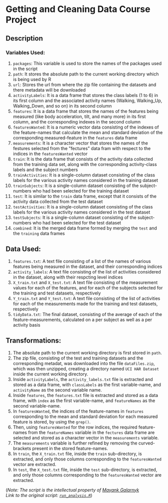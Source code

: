 # Getting and Cleaning Data Course Project


## Description

### Variables Used:

1. `packages`: This variable is used to store the names of the packages used in the script
2. `path`: It stores the absolute path to the current working directory which is being used by R
3. `url`: Stores the url from where the zip file containing the datasets and there metadata will be downloaded
4. `activityLabels`: It is a data frame that stores the class labels (1 to 6) in its first column and the associated activity names (Walking, Walking_Up, Walking_Down, and so on) in its second column
5. `features`: It is a data frame that stores the names of the features being measured (like body acceleration, tilt, and many more) in its first column, and the corresponding indexes in the second column
6. `featuresWanted`: It is a numeric vector data consisting of the indexes of the feature-names that calculate the mean and standard deviation of the corresponding measured-feature in the `features` data frame
7. `measurements`: It is a character vector that stores the names of the festures selected from the "fectures" data fram with respect to the indices in the `featuresWanted` vector
8. `train`: It is the data frame that consists of the activity data collected from the training data set, along with the corresponding activity-class labels and the subject numbers 
9. `trainActivities`: It is a single-column dataset consisting of the class labels for the various activity names considered in the training dataset
10. `trainSubjects`: It is a single-column dataset consisting of the subject-numbers who had been selected for the training dataset
11. `test`: It is similar to the `train` data frame, except that it consists of the activity data collected from the test dataset
12. `testActivities`: It is a single-column dataset consisting of the class labels for the various activity names considered in the test dataset
13. `testSubjects`: It is a single-column dataset consisting of the subject-numbers who had been selected for the test dataset
14. `combined`: It is the merged data frame formed by merging the `test` and the `training` data frames

## Data Used:

1. `features.txt`: A text file consisting of a list of the names of various features being measured in the dataset, and their corresponding indices
2. `activity_labels`: A text file consisting of the list of activities considered in the dataset, along with their respcting level indices
3. `X_train.txt` and `X_test.txt`: A text file consisting of the measurement values for each of the features, and for each of the subjects selected for the training and test datasets, respectively
4. `Y_train.txt` and `Y_test.txt`: A text file consisting of the list of activities for each of the measurements made for the training and test datasets, respectively
5. `tidyData.txt`: The final dataset, consisting of the average of each of the feature-measurements, calculated on a per subject as well as a per activity basis

## Transformations:

1. The absolute path to the current working directory is first stored in `path`.
2. The zip file, consisting of the test and training datasets and the corresponding metadat, was downloaded into the file `dataFiles.zip`, which was then unzipped, creating a directory named `UCI HAR Dataset` inside the current working directory.
3. Inside `activityLabels`, the `activity_labels.txt` file is extracted and stored as a data frame, with `classLabels` as the first variable-name, and `activityName` as the second variable name.
4. Inside `features`, the `features.txt` file is extracted and stored as a data frame, with `index` as the first variable-name, and `featureNames` as the second variable-name.
5. In `featuresWanted`, the indices of the feature-names in `features` corresponding to the mean and standard deviation for each measured feature is stored, by using the `grep()`.
6. Then, using `featuresWanted` for the row indices, the required feature-names from the `featureNames` variable in the `fectures` data frame are selected and stored as a character vector in the `measurements` variable.
7. The `measurements` variable is further refined by removing the curved-brackets present in the stored feature-names.
8. In `train`, the `X_train.txt` file, inside the `train` sub-directory, is extracted, and only those columns corresponding to the `featuresWanted` vector are extracted.
9. In `test`, the `X_test.txt` file, inside the `test` sub-directory, is extracted, and only those columns corresponding to the `featuresWanted` vector are extracted.

(_Note: The script is the intellectual property of [Mayank Galarnyk](https://github.com/mGalarnyk)  
Link to the original script: [`run_analysis.R`](https://github.com/mGalarnyk/datasciencecoursera/blob/master/3_Getting_and_Cleaning_Data/projects/run_analysis.R)_)
